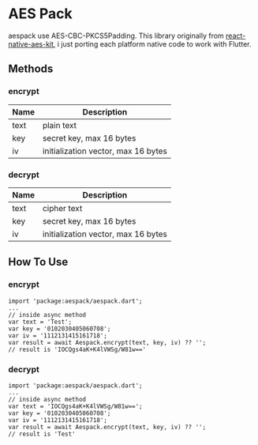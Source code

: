 # AES Pack
aespack use AES-CBC-PKCS5Padding. This library originally from [react-native-aes-kit](https://github.com/rocwong-cn/react-native-aes-kit), i just porting each platform native code to work with Flutter.

## Methods

### encrypt
| Name | Description |
| ------ | ------ |
| text | plain text |
| key | secret key, max 16 bytes |
| iv | initialization vector, max 16 bytes |

### decrypt
| Name | Description |
| ------ | ------ |
| text | cipher text |
| key | secret key, max 16 bytes |
| iv | initialization vector, max 16 bytes |

## How To Use
### encrypt
```
import 'package:aespack/aespack.dart';
...
// inside async method
var text = 'Test';
var key = '0102030405060708';
var iv = '1112131415161718';
var result = await Aespack.encrypt(text, key, iv) ?? '';
// result is 'IOCQgs4aK+K4lVWSg/W81w=='
```

### decrypt
```
import 'package:aespack/aespack.dart';
...
// inside async method
var text = 'IOCQgs4aK+K4lVWSg/W81w==';
var key = '0102030405060708';
var iv = '1112131415161718';
var result = await Aespack.encrypt(text, key, iv) ?? '';
// result is 'Test'
```